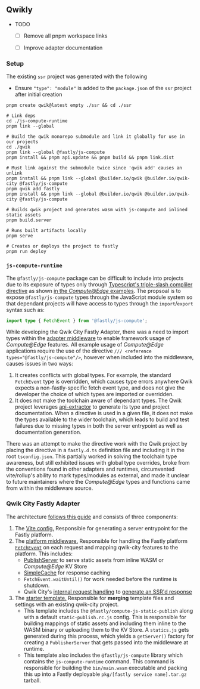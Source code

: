 ## Qwikly
- TODO
    - [ ] Remove all pnpm workspace links
    - [ ] Improve adapter documentation


### Setup
The existing `ssr` project was generated with the following
- Ensure `"type": "module"` is added to the `package.json` of the `ssr` project after initial creation

```
pnpm create qwik@latest empty ./ssr && cd ./ssr

# Link deps
cd ./js-compute-runtime
pnpm link --global

# Build the qwik monorepo submodule and link it globally for use in our projects
cd ./qwik
pnpm link --global @fastly/js-compute
pnpm install && pnpm api.update && pnpm build && pnpm link.dist

# Must link against the submodule twice since 'qwik add' causes an unlink
pnpm install && pnpm link --global @builder.io/qwik @builder.io/qwik-city @fastly/js-compute
pnpm qwik add fastly
pnpm install && pnpm link --global @builder.io/qwik @builder.io/qwik-city @fastly/js-compute

# Builds qwik project and generates wasm with js-compute and inlined static assets
pnpm build.server

# Runs built artifacts locally
pnpm serve

# Creates or deploys the project to fastly
pnpm run deploy
```

### `js-compute-runtime`
The `@fastly/js-compute` package can be difficult to include into projects due to its exposure of types only through [Typescript's triple-slash compliler directive](https://www.typescriptlang.org/docs/handbook/triple-slash-directives.html) as shown [in the _Compute@Edge_ examples](https://js-compute-reference-docs.edgecompute.app/docs/#trying-things-out). The propsoal is to expose `@fastly/js-compute` types through the JavaScript module system so that dependant projects will have access to types through the `import`/`export` syntax such as:
```typescript
import type { FetchEvent } from '@fastly/js-compute';
```  

While developing the Qwik City Fastly Adapter, there was a need to import types within the [adapter middleware](https://qwik.builder.io/docs/deployments/#add-middleware) to enable framework usage of _Compute@Edge_ features. All example usage of _Compute@Edge_ applications require the use of the directive `/// <reference types="@fastly/js-compute"/>`, however when included into the middleware, causes issues in two ways:
1. It creates conflicts with global types. For example, the standard `FetchEvent` type is overridden, which causes type errors anywhere Qwik expects a non-fastly-specific fetch event type, and does not give the developer the choice of which types are imported or overridden.
2. It does not make the toolchain aware of dependant types. The Qwik project leverages [api-extractor](https://api-extractor.com/) to generate its type and project documentation. When a directive is used in a given file, it does not make the types available to the wider toolchain, which leads to build and test failures due to missing types in both the server entrypoint as well as documentation generation. 

There was an attempt to make the directive work with the Qwik project by placing the directive in a `fastly.d.ts` definition file and including it in the root `tsconfig.json`. This partially worked in solving the toolchain type awareness, but still exhibited issues with global type overrides, broke from the conventions found in other adapters and runtimes, circumvented vite/rollup's ability to mark types/modules as external, and made it unclear to future maintainers where the _Compute@Edge_ types and functions came from within the middleware source.


### Qwik City Fastly Adapter
The architecture [follows this guide](https://qwik.builder.io/docs/deployments/#add-a-new-deployment) and consists of three components:
1. The [Vite config.](https://github.com/kalebpace/qwik/blob/kpace/fastly-adapter/packages/qwik-city/adapters/fastly/vite/index.ts) Responsible for generating a server entrypoint for the Fastly platform.
2. The [platform middleware.](https://github.com/kalebpace/qwik/blob/kpace/fastly-adapter/packages//qwik-city/middleware/fastly/index.ts) Responsible for handling the Fastly platform [`FetchEvent`](https://js-compute-reference-docs.edgecompute.app/docs/globals/FetchEvent/) on each request and mapping qwik-city features to the platform. This includes:
    - [PublishServer](https://github.com/fastly/compute-js-static-publish/blob/main/src/server/publisher-server.ts) to serve static assets from inline WASM or _Compute@Edge_ KV Store
    - [SimpleCache](https://js-compute-reference-docs.edgecompute.app/docs/fastly:cache/SimpleCache/) for response caching
    - `FetchEvent.waitUntil()` for work needed before the runtime is shutdown.
    - Qwik City's [internal request handling](https://qwik.builder.io/api/qwik-city-middleware-request-handler/#requesthandler) to [generate an SSR'd response](https://github.com/kalebpace/qwik/blob/kpace/fastly-adapter/packages/qwik-city/middleware/fastly/index.ts#L82)
3. The [starter template.](https://github.com/kalebpace/qwik/blob/kpace/fastly-adapter/starters/adapters/fastly/) Responsible for **merging** template files and settings with an existing qwik-city project.
    - This template includes the `@fastly/compute-js-static-publish` along with a default `static-publish.rc.js` config. This is responsible for building mappings of static assets and including them inline to the WASM binary or uploading them to the KV Store. A `statics.js` gets generated during this process, which yields a `getServer()` factory for creating a `PublisherServer` that gets passed into the middleware at runtime. 
    - This template also includes the `@fastly/js-compute` library which contains the `js-compute-runtime` command. This command is responsible for building the `bin/main.wasm` executable and packing this up into a Fastly deployable `pkg/[fastly service name].tar.gz` tarball.

<!-- The below are fixed and out of date, but kept for possible refernece later -->

<!-- ### Vite/Rollup Errors
After adding the adapter to an empty qwik city project, a likely next step is to include a call to one of the Fastly runtime APIs, like `env`. These **external** functions have their signatures imported like a normal module: `import { env } from 'fastly:env'`.

- When building with this format, the following error occurs.

    **Command:** `cd ./ssr && pnpm build.server`

    **Output:**
    ```
    error during build:
    Error [PLUGIN_ERROR]: Only URLs with a scheme in: file, data, and node are supported by the default ESM loader. Received protocol 'fastly:'
        at new NodeError (node:internal/errors:405:5)
        at throwIfUnsupportedURLScheme (node:internal/modules/esm/load:131:11)
        at defaultLoad (node:internal/modules/esm/load:82:3)
        at nextLoad (node:internal/modules/esm/loader:163:28)
        at ESMLoader.load (node:internal/modules/esm/loader:603:26)
        at ESMLoader.moduleProvider (node:internal/modules/esm/loader:457:22)
        at new ModuleJob (node:internal/modules/esm/module_job:64:26)
        at #createModuleJob (node:internal/modules/esm/loader:480:17)
        at ESMLoader.getModuleJob (node:internal/modules/esm/loader:434:34)
        at async ModuleWrap.<anonymous> (node:internal/modules/esm/module_job:79:21)
    ```

The workaround, to make use of the `env()` API and supress type errors, is to add a shim in the `./ssr/fastly.d.ts` for this function and remove the import. 

 - Though, this causes symbols to be missing during runtime. 

    **Command:** `cd ./ssr && pnpm serve`

    **Output:**
    ```
    2023-10-16T01:48:48.535292Z  INFO request{id=0}: handling request GET http://127.0.0.1:7676/
    Error: (new ReferenceError("env is not defined", "<stdin>", 3227))
    ```

The second part to this workaround is to skip the vite/rollup bundling and patch the [generated entrypoint](https://github.com/kalebpace/qwik/blob/kpace/fastly-adapter/packages/qwik-city/adapters/fastly/vite/index.ts#L64). This patch includes both the types directive as well as attaching `import { env } from 'fastly:env'` to `globalThis.env = env`.

This is not an ideal setup. Hopefully, once a fix for the vite/rollup protocol errors is found, adding the directive and globalThis patches will not be needed. 

### [API Extractor](https://api-extractor.com/) Errors

- Extending from or using `FetchEvent` causes the following.

    **Command:** `cd ./qwik && pnpm build`

    **Output:**
    ```
    ❌ Error: Internal Error: Unable to follow symbol for "FetchEvent"
    ```

An initial fix is to include a `fastly.d.ts` in the qwik monorepo's [root tsconfig](https://github.com/kalebpace/qwik/blob/kpace/fastly-adapter/tsconfig.json#L156).

## TODO
- [x] Build qwik city with ssr, deploy static and functions, respond with SimpleCache
- [x] Fix fastly: protocol import errors and allow utiltiy functions to be used from ssr project (e.g. env from fastly:env)
    ```
    Error [PLUGIN_ERROR]: Only URLs with a scheme in: file, data, and node are supported by the default ESM loader. Received protocol 'fastly:'
    ```
- [x] Fix fetches for static assets
    ```
    Error while running request handler: No backend specified for request with url http://127.0.0.1:7676/manifest.json. Must provide a `backend` property on the `init` object passed to either `new Request()` or `fetch`
    ```
- [x] Fix fetches with defined backends

 -->

